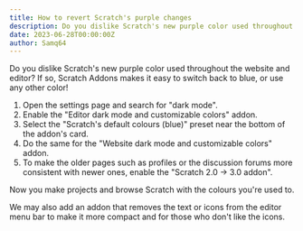 ```yaml
---
title: How to revert Scratch's purple changes
description: Do you dislike Scratch's new purple color used throughout the website and editor? If so, Scratch Addons makes it easy to switch back to blue, or use any other color!
date: 2023-06-28T00:00:00Z
author: Samq64
---
```

Do you dislike Scratch's new purple color used throughout the website and editor? If so, Scratch Addons makes it easy to switch back to blue, or use any other color!

1. Open the settings page and search for "dark mode".
2. Enable the "Editor dark mode and customizable colors" addon.
3. Select the "Scratch's default colours (blue)" preset near the bottom of the addon's card.
4. Do the same for the "Website dark mode and customizable colors" addon.
5. To make the older pages such as profiles or the discussion forums more consistent with newer ones, enable the "Scratch 2.0 → 3.0 addon".

Now you make projects and browse Scratch with the colours you're used to.

We may also add an addon that removes the text or icons from the editor menu bar to make it more compact and for those who don't like the icons.
